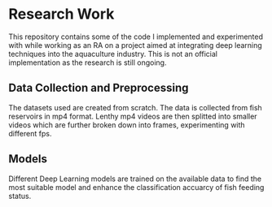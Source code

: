 # Research Work
This repository contains some of the code I implemented and experimented with while working as an RA on a project aimed at integrating deep learning techniques into the aquaculture industry. This is not an official implementation as the research is still ongoing. 

## Data Collection and Preprocessing
The datasets used are created from scratch. The data is collected from fish reservoirs in mp4 format. Lenthy mp4 videos are then splitted into smaller videos which are further broken down into frames, experimenting with different fps. 

## Models
Different Deep Learning models are trained on the available data to find the most suitable model and enhance the classification accuarcy of fish feeding status.



